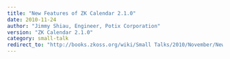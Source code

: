 ```yaml
---
title: "New Features of ZK Calendar 2.1.0"
date: 2010-11-24
author: "Jimmy Shiau, Engineer, Potix Corporation"
version: "ZK Calendar 2.1.0"
category: small-talk
redirect_to: "http://books.zkoss.org/wiki/Small Talks/2010/November/New Features of ZK Calendar 2.1.0"
---
```

